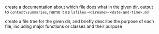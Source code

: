 create a documentation about which file does what in the given dir, output to `context\summaries`, name it as `lsfiles-<dirname>-<date-and-time>.md`

create a file tree for the given dir, and briefly describe the purpose of each file, including major functions or classes and their purpose
